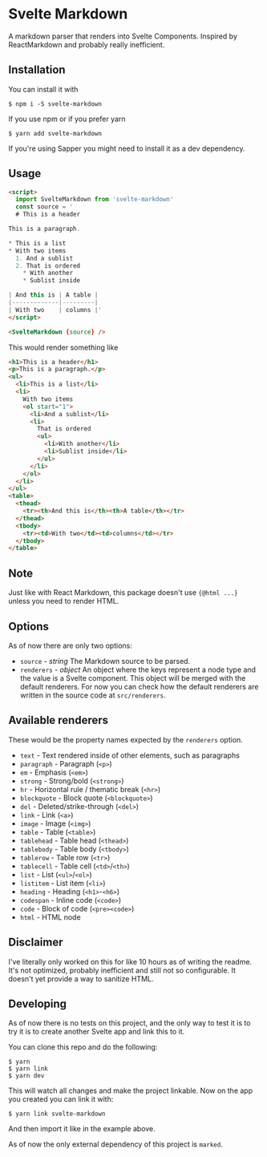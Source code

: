 # Svelte Markdown

A markdown parser that renders into Svelte Components. Inspired by ReactMarkdown and probably really inefficient.

## Installation

You can install it with

```console
$ npm i -S svelte-markdown
```

If you use npm or if you prefer yarn

```console
$ yarn add svelte-markdown
```

If you're using Sapper you might need to install it as a dev dependency.

## Usage

```html
<script>
  import SvelteMarkdown from 'svelte-markdown'
  const source = '
  # This is a header

This is a paragraph.

* This is a list
* With two items
  1. And a sublist
  2. That is ordered
    * With another
    * Sublist inside

| And this is | A table |
|-------------|---------|
| With two    | columns |'
</script>

<SvelteMarkdown {source} />
```

This would render something like

```html
<h1>This is a header</h1>
<p>This is a paragraph.</p>
<ul>
  <li>This is a list</li>
  <li>
    With two items
    <ol start="1">
      <li>And a sublist</li>
      <li>
        That is ordered
        <ul>
          <li>With another</li>
          <li>Sublist inside</li>
        </ul>
      </li>
    </ol>
  </li>
</ul>
<table>
  <thead>
    <tr><th>And this is</th><th>A table</th></tr>
  </thead>
  <tbody>
    <tr><td>With two</td><td>columns</td></tr>
  </tbody>
</table>
```

## Note

Just like with React Markdown, this package doesn't use `{@html ...}` unless you need to render HTML.

## Options

As of now there are only two options:

* `source` - *string* The Markdown source to be parsed.
* `renderers` - *object* An object where the keys represent a node type and the value is a Svelte component. This object will be merged with the default renderers. For now you can check how the default renderers are written in the source code at `src/renderers`.

## Available renderers

These would be the property names expected by the `renderers` option.

- `text` - Text rendered inside of other elements, such as paragraphs
- `paragraph` - Paragraph (`<p>`)
- `em` - Emphasis (`<em>`)
- `strong` - Strong/bold (`<strong>`)
- `hr` - Horizontal rule / thematic break (`<hr>`)
- `blockquote` - Block quote (`<blockquote>`)
- `del` - Deleted/strike-through (`<del>`)
- `link` - Link (`<a>`)
- `image` - Image (`<img>`)
- `table` - Table (`<table>`)
- `tablehead` - Table head (`<thead>`)
- `tablebody` - Table body (`<tbody>`)
- `tablerow` - Table row (`<tr>`)
- `tablecell` - Table cell (`<td>`/`<th>`)
- `list` - List (`<ul>`/`<ol>`)
- `listitem` - List item (`<li>`)
- `heading` - Heading (`<h1>`-`<h6>`)
- `codespan` - Inline code (`<code>`)
- `code` - Block of code (`<pre><code>`)
- `html` - HTML node

## Disclaimer

I've literally only worked on this for like 10 hours as of writing the readme. It's not optimized, probably inefficient and still not so configurable. It doesn't yet provide a way to sanitize HTML.

## Developing

As of now there is no tests on this project, and the only way to test it is to try it is to create another Svelte app and link this to it.

You can clone this repo and do the following:

```console
$ yarn
$ yarn link
$ yarn dev
```

This will watch all changes and make the project linkable. Now on the app you created you can link it with:

```console
$ yarn link svelte-markdown
```

And then import it like in the example above.

As of now the only external dependency of this project is `marked`.
